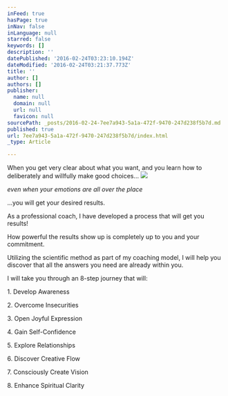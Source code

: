 ```yaml
---
inFeed: true
hasPage: true
inNav: false
inLanguage: null
starred: false
keywords: []
description: ''
datePublished: '2016-02-24T03:23:10.194Z'
dateModified: '2016-02-24T03:21:37.773Z'
title: ''
author: []
authors: []
publisher:
  name: null
  domain: null
  url: null
  favicon: null
sourcePath: _posts/2016-02-24-7ee7a943-5a1a-472f-9470-247d238f5b7d.md
published: true
url: 7ee7a943-5a1a-472f-9470-247d238f5b7d/index.html
_type: Article

---
```

When you get very clear about what you want, and you learn how to deliberately and willfully make good choices...
![](https://the-grid-user-content.s3-us-west-2.amazonaws.com/5b0358fd-73cd-44c7-be7d-8a00dbc68258.JPG)

_even when your emotions are all over the place_

...you will get your desired results.

As a professional coach, I have developed a process that will get you results!

How powerful the results show up is completely up to you and your commitment.

Utilizing the scientific method as part of my coaching model, I will help you discover that all the answers you need are already within you.

I will take you through an 8-step journey that will:

1\. Develop Awareness

2\. Overcome Insecurities

3\. Open Joyful Expression

4\. Gain Self-Confidence

5\. Explore Relationships

6\. Discover Creative Flow

7\. Consciously Create Vision

8\. Enhance Spiritual Clarity